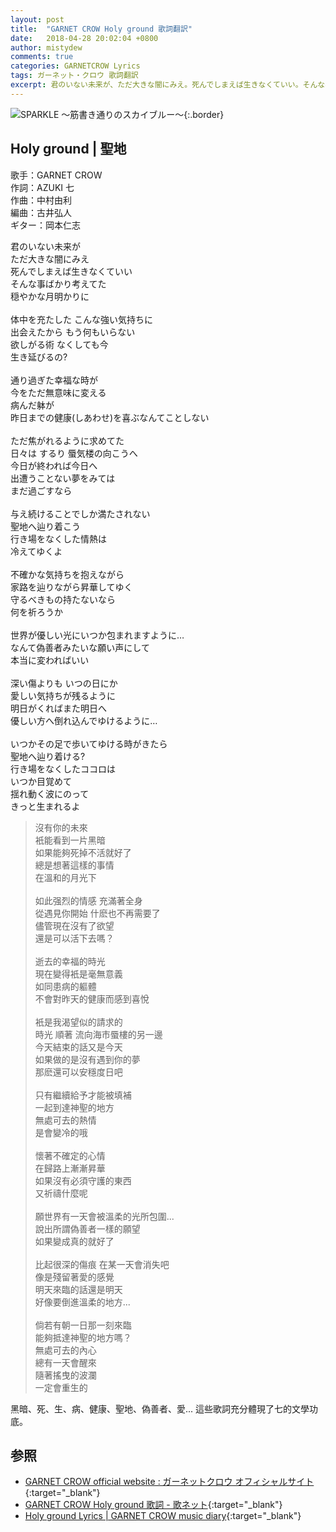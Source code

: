 ```yaml
---
layout: post
title:  "GARNET CROW Holy ground 歌詞翻訳"
date:   2018-04-28 20:02:04 +0800
author: mistydew
comments: true
categories: GARNETCROW Lyrics
tags: ガーネット・クロウ 歌詞翻訳
excerpt: 君のいない未来が、ただ大きな闇にみえ。死んでしまえば生きなくていい。そんな事ばかり考えてた、穏やかな月明かりに。
---
```

![SPARKLE 〜筋書き通りのスカイブルー〜](https://raw.githubusercontent.com/mistydew/gc2/master/cover/album/AL02_SPARKLE%20〜筋書き通りのスカイブルー〜.jpg){:.border}

## Holy ground | 聖地

歌手：GARNET CROW<br>
作詞：AZUKI 七<br>
作曲：中村由利<br>
編曲：古井弘人<br>
ギター：岡本仁志

<div class="lyric-original">
<p>
君のいない未来が<br>
ただ大きな闇にみえ<br>
死んでしまえば生きなくていい<br>
そんな事ばかり考えてた<br>
穏やかな月明かりに<br>
<br>
体中を充たした こんな強い気持ちに<br>
出会えたから もう何もいらない<br>
欲しがる術 なくしても今<br>
生き延びるの?<br>
<br>
通り過ぎた幸福な時が<br>
今をただ無意味に変える<br>
病んだ躰が<br>
昨日までの健康(しあわせ)を喜ぶなんてことしない<br>
<br>
ただ焦がれるように求めてた<br>
日々は するり 蜃気楼の向こうへ<br>
今日が終われば今日へ<br>
出遭うことない夢をみては<br>
まだ過ごすなら<br>
<br>
与え続けることでしか満たされない<br>
聖地へ辿り着こう<br>
行き場をなくした情熱は<br>
冷えてゆくよ<br>
<br>
不確かな気持ちを抱えながら<br>
家路を辿りながら昇華してゆく<br>
守るべきもの持たないなら<br>
何を祈ろうか<br>
<br>
世界が優しい光にいつか包まれますように…<br>
なんて偽善者みたいな願い声にして<br>
本当に変わればいい<br>
<br>
深い傷よりも いつの日にか<br>
愛しい気持ちが残るように<br>
明日がくればまた明日へ<br>
優しい方へ倒れ込んでゆけるように…<br>
<br>
いつかその足で歩いてゆける時がきたら<br>
聖地へ辿り着ける?<br>
行き場をなくしたココロは<br>
いつか目覚めて<br>
揺れ動く波にのって<br>
きっと生まれるよ
</p>
</div>

<div class="lyric-translation">
<blockquote>
沒有你的未來<br>
衹能看到一片黑暗<br>
如果能夠死掉不活就好了<br>
總是想著這樣的事情<br>
在溫和的月光下<br>
<br>
如此强烈的情感 充滿著全身<br>
從遇見你開始 什麽也不再需要了<br>
儘管現在沒有了欲望<br>
還是可以活下去嗎？<br>
<br>
逝去的幸福的時光<br>
現在變得衹是毫無意義<br>
如同患病的軀體<br>
不會對昨天的健康而感到喜悅<br>
<br>
衹是我渴望似的請求的<br>
時光 順著 流向海市蜃樓的另一邊<br>
今天結束的話又是今天<br>
如果做的是沒有遇到你的夢<br>
那麽還可以安穩度日吧<br>
<br>
只有繼續給予才能被填補<br>
一起到達神聖的地方<br>
無處可去的熱情<br>
是會變冷的哦<br>
<br>
懷著不確定的心情<br>
在歸路上漸漸昇華<br>
如果沒有必須守護的東西<br>
又祈禱什麼呢<br>
<br>
願世界有一天會被溫柔的光所包圍...<br>
說出所謂偽善者一樣的願望<br>
如果變成真的就好了<br>
<br>
比起很深的傷痕 在某一天會消失吧<br>
像是殘留著愛的感覺<br>
明天來臨的話還是明天<br>
好像要倒進溫柔的地方...<br>
<br>
倘若有朝一日那一刻來臨<br>
能夠抵達神聖的地方嗎？<br>
無處可去的內心<br>
總有一天會醒來<br>
隨著搖曳的波瀾<br>
一定會重生的
</blockquote>
</div>

黑暗、死、生、病、健康、聖地、偽善者、愛...
這些歌詞充分體現了七的文學功底。

## 参照

* [GARNET CROW official website : ガーネットクロウ オフィシャルサイト](http://www.garnetcrow.com){:target="_blank"}
* [GARNET CROW Holy ground 歌詞 - 歌ネット](https://www.uta-net.com/song/20142){:target="_blank"}
* [Holy ground Lyrics \| GARNET CROW music diary](https://mistydew.github.io/gc/lyrics/original/Holy%20ground.html){:target="_blank"}
